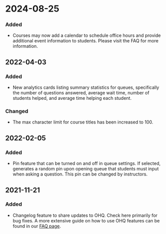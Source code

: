 # 2024-08-25
### Added
-   Courses may now add a calendar to schedule office hours and provide additional event information to students. Please visit the FAQ for more information.

## 2022-04-03
### Added
-   New analytics cards listing summary statistics for queues, specifically the number of questions answered, average wait time, number of students helped, and average time helping each student. 
### Changed
-   The max character limit for course titles has been increased to 100.

## 2022-02-05
### Added
-   Pin feature that can be turned on and off in queue settings. If selected, generates a random pin upon opening queue that students must input when asking a question. This pin can be changed by instructors. 

## 2021-11-21
### Added
-   Changelog feature to share updates to OHQ. Check here primarily for bug fixes. A more extensive guide on how to use OHQ features can be found in our [FAQ page](faq).

